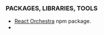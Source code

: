 

### PACKAGES, LIBRARIES, TOOLS

- [React Orchestra](https://www.npmjs.com/package/react-orchestra) npm package.
- 

